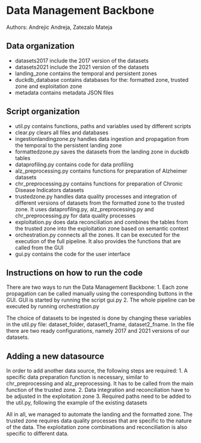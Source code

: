 # Data Management Backbone
Authors: Andrejic Andreja, Zatezalo Mateja

## Data organization
- datasets2017 include the 2017 version of the datasets
- datasets2021 include the 2021 version of the datasets
- landing_zone contains the temporal and persistent zones
- duckdb_database contains databases for the: formatted zone, trusted zone and exploitation zone
- metadata contains metadata JSON files

## Script organization
- util.py contains functions, paths and variables used by different scripts
- clear.py clears all files and databases
- ingestionlandingzone.py handles data ingestion and propagation from the temporal to the persistent landing zone
- formattedzone.py saves the datasets from the landing zone in duckdb tables
- dataprofiling.py contains code for data profiling
- alz_preprocessing.py contains functions for preparation of Alzheimer datasets
- chr_preprocessing.py contains functions for preparation of Chronic Disease Indicators datasets
- trustedzone.py handles data quality processes and integration of different versions of datasets from the formatted zone to the trusted zone. It uses dataprofiling.py, alz_preprocessing.py and chr_preprocessing.py for data quality processes
- exploitation.py does data reconciliation and combines the tables from the trusted zone into the exploitation zone based on semantic context 
- orchestration.py connects all the zones. It can be executed for the execution of the full pipeline. It also provides the functions that are called from the GUI
- gui.py contains the code for the user interface

## Instructions on how to run the code
There are two ways to run the Data Management Backbone:
    1. Each zone propagation can be called manually using the corresponding buttons in the GUI. GUI is started by running the script gui.py
    2. The whole pipeline can be executed by running orchestration.py

The choice of datasets to be ingested is done by changing these variables in the util.py file: dataset_folder, dataset1_fname, dataset2_fname. In the file there are two ready configurations, namely 2017 and 2021 versions of our datasets.

## Adding a new datasource
In order to add another data source, the following steps are required:
    1. A specific data preparation function is necessary, similar to chr_preprocessing and alz_preprocessing. It has to be called from the main function of the trusted zone.
    2. Data integration and reconciliation have to be adjusted in the exploitation zone
    3. Required paths need to be added to the util.py, following the example of the existing datasets

All in all, we managed to automate the landing and the formatted zone. The trusted zone requires data quality processes that are specific to the nature of the data. The exploitation zone combinations and reconciliation is also specific to different data.
